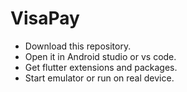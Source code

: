 # VisaPay

* Download this repository.
* Open it in Android studio or vs code.
* Get flutter extensions and packages.
* Start emulator or run on real device.

